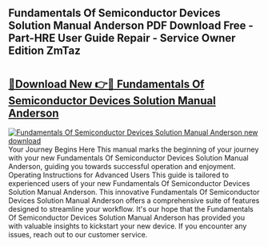 ## Fundamentals Of Semiconductor Devices Solution Manual Anderson PDF Download Free - Part-HRE User Guide Repair - Service Owner Edition ZmTaz

# <h2><a href="http://bc60074.oget.top/?id=Fundamentals+Of+Semiconductor+Devices+Solution+Manual+Anderson">🔗Download New 👉🔴 Fundamentals Of Semiconductor Devices Solution Manual Anderson</a></h2>

[![Fundamentals Of Semiconductor Devices Solution Manual Anderson new download](https://i.imgur.com/5g1atiW.png)](http://bc60074.oget.top/?id=Fundamentals+Of+Semiconductor+Devices+Solution+Manual+Anderson)
Your Journey Begins Here This manual marks the beginning of your journey with your new Fundamentals Of Semiconductor Devices Solution Manual Anderson, guiding you towards successful operation and enjoyment. Operating Instructions for Advanced Users This guide is tailored to experienced users of your new Fundamentals Of Semiconductor Devices Solution Manual Anderson. This innovative Fundamentals Of Semiconductor Devices Solution Manual Anderson offers a comprehensive suite of features designed to streamline your workflow. It's our hope that the Fundamentals Of Semiconductor Devices Solution Manual Anderson has provided you with valuable insights to kickstart your new device. If you encounter any issues, reach out to our customer service.
